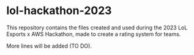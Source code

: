 # lol-hackathon-2023
This repository contains the files created and used during the 2023 LoL Esports x AWS Hackathon, made to create a rating system for teams.

More lines will be added (TO DO).
